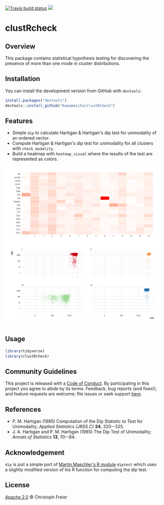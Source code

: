 <!-- badges: start -->
[![Travis build status](https://api.travis-ci.org/Kawameicha/clustRcheck.svg?branch=master)](https://travis-ci.org/Kawameicha/clustRcheck)
![](https://img.shields.io/badge/lifecycle-experimental-orange.svg)
<!-- badges: end -->

# clustRcheck

## Overview

This package contains statistical hypothesis testing for discovering the presence of more than one mode in cluster distributions.

## Installation

You can install the development version from GitHub with `devtools`:

``` r
install.packages("devtools")
devtools::install_github("Kawameicha/clustRcheck")
```

## Features

* Simple `dip` to calculate Hartigan & Hartigan's dip test for unimodality of an ordered vector.
* Compute Hartigan & Hartigan's dip test for unimodality for all clusters with `check_modality`.
* Build a heatmap with `heatmap_visual` where the results of the test are represented as colors.

![](https://github.com/Kawameicha/project_files/blob/master/clustRcheck.png)

## Usage 

``` r
library(tidyverse)
library(clustRcheck)
```

## Community Guidelines

This project is released with a [Code of Conduct](https://github.com/Kawameicha/project_files/blob/master/CODE_OF_CONDUCT.md). By participating in this project you agree to abide by its terms. Feedback, bug reports (and fixes!), and feature requests are welcome; file issues or seek support [here](http://github.com/Kawameicha/clustRcheck/issues).

## References

 - P. M. Hartigan (1985) Computation of the Dip Statistic to Test for Unimodality; *Applied Statistics (JRSS C)* **34**, 320--325.
 - J. A. Hartigan and P. M. Hartigan (1985) The Dip Test of Unimodality; *Annals of Statistics* **13**, 70--84.

## Acknowledgement

`dip` is just a simple port of [Martin Maechler's R module](http://cran.r-project.org/web/packages/diptest/index.html) `diptest` which uses a slightly modified version of his R function for computing the dip test.

## License

[Apache 2.0](https://opensource.org/licenses/Apache-2.0) © Christoph Freier
